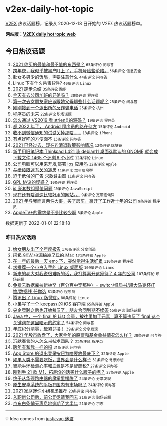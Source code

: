 # v2ex-daily-hot-topic

[V2EX](https://www.v2ex.com/) 热议话题榜，记录从 2020-12-18 日开始的 V2EX 热议话题榜单。

**网站版：[V2EX daily hot topic web](https://boojack.github.io/v2ex-daily-hot-topic-web/)**

## 今日热议话题

<!-- TODAY BEGIN -->

1. [2021 你买的最值和最不值的东西是？](https://www.v2ex.com/t/825639) `65条评论` `问与答`
1. [跨年夜，我似乎被黑产盯上了，手机号险些沦陷。](https://www.v2ex.com/t/825638) `56条评论` `信息安全`
1. [赴女多男少的饭局，需要注意什么](https://www.v2ex.com/t/825624) `44条评论` `问与答`
1. [Linux 下有什么杀毒软件?](https://www.v2ex.com/t/825630) `40条评论` `Linux`
1. [2021 跑步总结](https://www.v2ex.com/t/825662) `35条评论` `跑步`
1. [今天有去公司加班的兄弟吗？](https://www.v2ex.com/t/825620) `30条评论` `程序员`
1. [第一次去女朋友家应该跟她父母聊些什么话题呢？](https://www.v2ex.com/t/825678) `25条评论` `问与答`
1. [刚刚接到一个派出所的反诈骗电话](https://www.v2ex.com/t/825651) `25条评论` `杭州`
1. [程序员的未来](https://www.v2ex.com/t/825675) `22条评论` `职场话题`
1. [怎么通过 VS2019 看 strlen()的源码？](https://www.v2ex.com/t/825671) `19条评论` `程序员`
1. [都 2022 年了， Android 程序员的路在何方](https://www.v2ex.com/t/825672) `15条评论` `Android`
1. [收不到微信通知的试试关掉那啥……](https://www.v2ex.com/t/825725) `13条评论` `iPhone`
1. [有点好吃的方便面不](https://www.v2ex.com/t/825667) `13条评论` `问与答`
1. [2021 已经过去，现在的清退政策影响情况](https://www.v2ex.com/t/825688) `12条评论` `区块链`
1. [新手用旧笔记本 Thinkpad L421 装 debian11 桌面选默认的 GNOME,就变成下载文件 1465 个还剩 6 个小时](https://www.v2ex.com/t/825625) `12条评论` `Linux`
1. [公司电脑可以用来开发,部署 ios 应用吗](https://www.v2ex.com/t/825622) `12条评论` `Apple`
1. [与桥接限速有关的迷思](https://www.v2ex.com/t/825676) `11条评论` `宽带症候群`
1. [迫于低俗的广告 求款路由器](https://www.v2ex.com/t/825660) `11条评论` `问与答`
1. [GPL 协议的疑惑？](https://www.v2ex.com/t/825728) `10条评论` `程序员`
1. [js 嵌套数组赋值问题](https://www.v2ex.com/t/825658) `10条评论` `JavaScript`
1. [现在还有啥测速比较好用的网站。。](https://www.v2ex.com/t/825644) `9条评论` `宽带症候群`
1. [2021 年与我而言两件大事，买了房车，离开了工作近十年的公司](https://www.v2ex.com/t/825636) `9条评论` `程序员`
1. [AppleTV+的需求是不是比较少啊](https://www.v2ex.com/t/825695) `8条评论` `Apple`

数据更新于 2022-01-01 22:18:18

<!-- TODAY END -->

### 昨日热议话题

<!-- YESTERDAY BEGIN -->

1. [给女朋友出了个年度报告](https://www.v2ex.com/t/825404) `170条评论` `分享创造`
1. [闪极 90W 电源搞崩了我的 Mac](https://www.v2ex.com/t/825435) `131条评论` `Apple`
1. [在一年的最后一天 emo 下，突然觉得生活好累](https://www.v2ex.com/t/825441) `110条评论` `程序员`
1. [求推荐一个小白入手的 Linux 桌面版](https://www.v2ex.com/t/825471) `109条评论` `Linux`
1. [新来的老大对我说很难听的话，我打算离开这家待了 4 年的公司](https://www.v2ex.com/t/825511) `107条评论` `职场话题`
1. [免费云数据库拉新抽奖（百分百中奖那种）= switch/纸质书/超大马克杯/T 恤/数据线 任你选](https://www.v2ex.com/t/825427) `81条评论` `程序员`
1. [腾讯出了 Linux 版微信~](https://www.v2ex.com/t/825417) `80条评论` `Linux`
1. [小弟写了一个 keepass 的 iOS 客户端](https://www.v2ex.com/t/825428) `65条评论` `Apple`
1. [央企竞聘之后也开始裁员了，朋友合同到期不续签](https://www.v2ex.com/t/825423) `55条评论` `职场话题`
1. [Java 中，一个 final 的 List 变量，被往里加了元素，算不算违反了 final 这个关键词在这里暗示的约定？](https://www.v2ex.com/t/825448) `54条评论` `问与答`
1. [年底积分清零，赶紧兑换！](https://www.v2ex.com/t/825550) `39条评论` `分享发现`
1. [2021 年股市收盘了，大家今年的股票和基金收益情况怎么样？](https://www.v2ex.com/t/825526) `38条评论` `问与答`
1. [沉默寡言的人怎么带技术团队？](https://www.v2ex.com/t/825500) `35条评论` `程序员`
1. [跨年有和我一样的吗](https://www.v2ex.com/t/825585) `34条评论` `问与答`
1. [App Store 的退出登录按钮为啥要放最底下？](https://www.v2ex.com/t/825422) `32条评论` `Apple`
1. [如果人类不需要吃饭，世界会是什么样子](https://www.v2ex.com/t/825458) `31条评论` `奇思妙想`
1. [智能手环检测心率和血氧是不是智商税?](https://www.v2ex.com/t/825514) `27条评论` `问与答`
1. [刚到手 21 款 M1，拓展坞的话买什么牌子的呢？](https://www.v2ex.com/t/825479) `27条评论` `Apple`
1. [终于从华硕路由器的魔掌里摆脱了](https://www.v2ex.com/t/825516) `24条评论` `分享发现`
1. [原生安卓系统的平板在国内有市场吗？](https://www.v2ex.com/t/825474) `24条评论` `问与答`
1. [2021 家庭迷你小组机求推荐](https://www.v2ex.com/t/825475) `23条评论` `问与答`
1. [入职新公司后，前公司邀请我回去](https://www.v2ex.com/t/825572) `21条评论` `职场话题`
1. [京东白条悄无声息地逾期了大半年](https://www.v2ex.com/t/825524) `21条评论` `京东`

<!-- YESTERDAY END -->

---

💡 Idea comes from [justjavac 迷渡](https://github.com/justjavac/)
